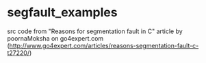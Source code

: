 # segfault_examples
src code from "Reasons for segmentation fault in C" article by poornaMoksha on go4expert.com (http://www.go4expert.com/articles/reasons-segmentation-fault-c-t27220/)
